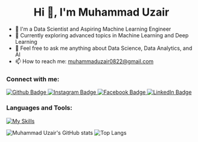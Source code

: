 <h1 align="center">Hi 👋, I'm Muhammad Uzair</h1>

- 🔭 I'm a Data Scientist and Aspiring Machine Learning Engineer
- 🌱 Currently exploring advanced topics in Machine Learning and Deep Learning
- 💬 Feel free to ask me anything about Data Science, Data Analytics, and AI
- 📫 How to reach me: muhammaduzair0822@gmail.com

### Connect with me:
<div id="badges">
  <a href="https://github.com/MuhammadUzaires">
    <img src="https://img.shields.io/badge/Github-white?style=for-the-badge&logo=Github&logoColor=black" alt="Github Badge"/>
  </a>
  <a href="https://instagram.com/">
    <img src="https://img.shields.io/badge/Instagram-purple?style=for-the-badge&logo=instagram&logoColor=white" alt="Instagram Badge"/>
  </a>
  <a href="https://facebook.com/">
    <img src="https://img.shields.io/badge/Facebook-blue?style=for-the-badge&logo=facebook&logoColor=white" alt="Facebook Badge"/>
  </a>
  <a href="https://www.linkedin.com/in/muhammad-uzair-666119320/">
    <img src="https://img.shields.io/badge/LinkedIn-blue?style=for-the-badge&logo=linkedin&logoColor=white" alt="LinkedIn Badge"/>
  </a>
</div>

### Languages and Tools:
[![My Skills](https://skillicons.dev/icons?i=python,r,mysql,tensorflow,pytorch&perline=6)](https://skillicons.dev)

![Muhammad Uzair's GitHub stats](https://github-readme-stats.vercel.app/api?username=MuhammadUzaires&show_icons=true&theme=dark)
![Top Langs](https://github-readme-stats.vercel.app/api/top-langs/?username=MuhammadUzaires&theme=dark)
<br>
